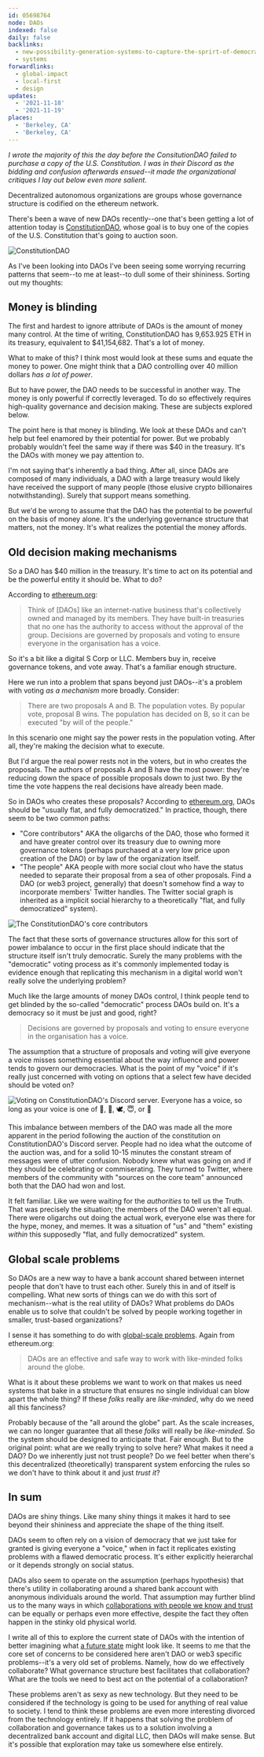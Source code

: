 ```yaml
---
id: 05698764
node: DAOs
indexed: false
daily: false
backlinks:
  - new-possibility-generation-systems-to-capture-the-sprirt-of-democracy
  - systems
forwardlinks:
  - global-impact
  - local-first
  - design
updates:
  - '2021-11-18'
  - '2021-11-19'
places:
  - 'Berkeley, CA'
  - 'Berkeley, CA'
---
```

*I wrote the majority of this the day before the ConsitutionDAO failed to purchase a copy of the U.S. Constitution. I was in their Discord as the bidding and confusion afterwards ensued--it made the organizational critiques I lay out below even more salient.*

Decentralized autonomous organizations are groups whose governance structure is codified on the ethereum network. 

There's been a wave of new DAOs recently--one that's been getting a lot of attention today is [ConstitutionDAO](https://web.archive.org/web/20211117185402/https://www.constitutiondao.com/), whose goal is to buy one of the copies of the U.S. Constitution that's going to auction soon.

![](images/05698764/KOOBrdYSat.webp "ConstitutionDAO") 

As I've been looking into DAOs I've been seeing some worrying recurring patterns that seem--to me at least--to dull some of their shininess. Sorting out my thoughts:

## Money is blinding 

The first and hardest to ignore attribute of DAOs is the amount of money many control. At the time of writing, ConstitutionDAO has 9,653.925 ETH in its treasury, equivalent to $41,154,682. That's a lot of money. 

What to make of this? I think most would look at these sums and equate the money to power. One might think that a DAO controlling over 40 million dollars *has a lot of power*. 

But to have power, the DAO needs to be successful in another way. The money is only powerful if correctly leveraged. To do so effectively requires high-quality governance and decision making. These are subjects explored below. 

The point here is that money is blinding. We look at these DAOs and can't help but feel enamored by their potential for power. But we probably probably wouldn't feel the same way if there was $40 in the treasury. It's the DAOs with money we pay attention to. 

I'm not saying that's inherently a bad thing. After all, since DAOs are composed of many individuals, a DAO with a large treasury would likely have received the support of many people (those elusive crypto billionaires notwithstanding). Surely that support means something. 

But we'd be wrong to assume that the DAO has the potential to be powerful on the basis of money alone. It's the underlying governance structure that matters, not the money. It's what realizes the potential the money affords. 

## Old decision making mechanisms

So a DAO has $40 million in the treasury. It's time to act on its potential and be the powerful entity it should be. What to do? 

According to [ethereum.org](https://ethereum.org/en/dao/):

> Think of [DAOs] like an internet-native business that's collectively owned and managed by its members. They have built-in treasuries that no one has the authority to access without the approval of the group. Decisions are governed by proposals and voting to ensure everyone in the organisation has a voice.

So it's a bit like a digital S Corp or LLC. Members buy in, receive governance tokens, and vote away. That's a familiar enough structure. 

Here we run into a problem that spans beyond just DAOs--it's a problem with voting *as a mechanism* more broadly. Consider:

> There are two proposals A and B. The population votes. By popular vote, proposal B wins. The population has decided on B, so it can be executed "by will of the people."

In this scenario one might say the power rests in the population voting. After all, they're making the decision what to execute.

But I'd argue the real power rests not in the voters, but in who creates the proposals. The authors of proposals A and B have the most power: they're reducing down the space of possible proposals down to just two. By the time the vote happens the real decisions have already been made. 

So in DAOs who creates these proposals? According to [ethereum.org](https://ethereum.org/en/dao/#dao-comparison), DAOs should be "usually flat, and fully democratized." In practice, though, there seem to be two common paths:

- "Core contributors" AKA the oligarchs of the DAO, those who formed it and have greater control over its treasury due to owning more governance tokens (perhaps purchased at a very low price upon creation of the DAO) or by law of the organization itself. 
- "The people" AKA people with more social clout who have the status needed to separate their proposal from a sea of other proposals. Find a DAO (or web3 project, generally) that doesn't somehow find a way to incorporate members' Twitter handles. The Twitter social graph is inherited as a implicit social hierarchy to a theoretically "flat, and fully democratized" system). 

![](images/05698764/NfDJNDQNuS.webp "The ConstitutionDAO's core contributors")

The fact that these sorts of governance structures allow for this sort of power imbalance to occur in the first place should indicate that the structure itself isn't truly democratic. Surely the many problems with the "democratic" voting process as it's commonly implemented today is evidence enough that replicating this mechanism in a digital world won't really solve the underlying problem?  

Much like the large amounts of money DAOs control, I think people tend to get blinded by the so-called "democratic" process DAOs build on. It's a democracy so it must be just and good, right?  

> Decisions are governed by proposals and voting to ensure everyone in the organisation has a voice.

The assumption that a structure of proposals and voting will give everyone a voice misses something essential about the way influence and power tends to govern our democracies. What is the point of my "voice" if it's really just concerned with voting on options that a select few have decided should be voted on? 

![](images/05698764/EHLKsWojLl.webp "Voting on ConstitutionDAO's Discord server. Everyone has a voice, so long as your voice is one of 🍄, 🍻, 🕊, 😇, or 🙏")

This imbalance between members of the DAO was made all the more apparent in the period following the auction of the constitution on ConstitutionDAO's Discord server. People had no idea what the outcome of the auction was, and for a solid 10-15 minutes the constant stream of messages were of utter confusion. Nobody knew what was going on and if they should be celebrating or commiserating. They turned to Twitter, where members of the community with "sources on the core team" announced both that the DAO had won and lost. 

It felt familiar. Like we were waiting for the *authorities* to tell us the Truth. That was precisely the situation; the members of the DAO weren't all equal. There were oligarchs out doing the actual work, everyone else was there for the hype, money, and memes. It was a situation of "us" and "them" existing *within* this supposedly "flat, and fully democratized" system. 

## Global scale problems  

So DAOs are a new way to have a bank account shared between internet people that don't have to trust each other. Surely this in and of itself is compelling. What new sorts of things can we do with this sort of mechanism--what is the real utility of DAOs? What problems do DAOs enable us to solve that couldn't be solved by people working together in smaller, trust-based organizations? 

I sense it has something to do with [global-scale problems](global-impact.md). Again from ethereum.org: 

> DAOs are an effective and safe way to work with like-minded folks around the globe.

What is it about these problems we want to work on that makes us need systems that bake in a structure that ensures no single individual can blow apart the whole thing? If these *folks* really are *like-minded*, why do we need all this fanciness? 

Probably because of the "all around the globe" part. As the scale increases, we can no longer guarantee that all these *folks* will really be *like-minded*. So the system should be designed to anticipate that. Fair enough. But to the original point: what are we really trying to solve here? What makes it need a DAO? Do we inherently just not trust people? Do we feel better when there's this decentralized (theoretically) transparent system enforcing the rules so we don't have to think about it and just *trust it*? 

## In sum 

DAOs are shiny things. Like many shiny things it makes it hard to see beyond their shininess and appreciate the shape of the thing itself. 

DAOs seem to often rely on a vision of democracy that we just take for granted is giving everyone a "voice," when in fact it replicates existing problems with a flawed democratic process. It's either explicitly heierarchal or it depends strongly on social status. 

DAOs also seem to operate on the assumption (perhaps hypothesis) that there's utility in collaborating around a shared bank account with anonymous individuals around the world. That assumption may further blind us to the many ways in which [collaborations with people we know and trust](local-first.md) can be equally or perhaps even more effective, despite the fact they often happen in the stinky old physical world. 

I write all of this to explore the current state of DAOs with the intention of better imagining what [a future state](design.md) might look like. It seems to me that the core set of concerns to be considered here aren't DAO or web3 specific problems--it's a very old set of problems. Namely, how do we effectively collaborate? What governance structure best facilitates that collaboration? What are the tools we need to best act on the potential of a collaboration? 

These problems aren't as sexy as new technology. But they need to be considered if the technology is going to be used for anything of real value to society. I tend to think these problems are even more interesting divorced from the technology entirely. If it happens that solving the problem of collaboration and governance takes us to a solution involving a decentralized bank account and digital LLC, then DAOs will make sense. But it's possible that exploration may take us somewhere else entirely. 

